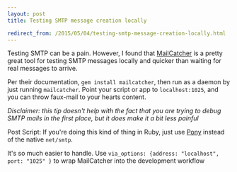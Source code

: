 ```yaml
---
layout: post
title: Testing SMTP message creation locally

redirect_from: /2015/05/04/testing-smtp-message-creation-locally.html
---
```



Testing SMTP can be a pain. However, I found that [MailCatcher](http://mailcatcher.me/) is a pretty great tool for testing SMTP messages locally and quicker than waiting for real messages to arrive. 

Per their documentation, `gem install mailcatcher`, then run as a daemon by just running `mailcatcher`. Point your script or app to `localhost:1025`, and you can throw faux-mail to your hearts content. 

_Disclaimer: this tip doesn't help with the fact that you are trying to debug SMTP mails in the first place, but it does make it a bit less painful_

Post Script: If you're doing this kind of thing in Ruby, just use [Pony](http://www.rubydoc.info/gems/pony/1.11) instead of the native `net/smtp`.

It's so much easier to handle. Use `via_options: {address: "localhost", port: "1025" }` to wrap MailCatcher into the development workflow
